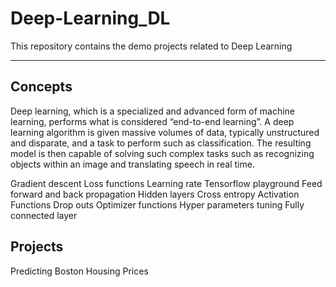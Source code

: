 # Deep-Learning_DL

This repository contains the demo projects related to Deep Learning
_______________________________________________________________________

## Concepts  
Deep learning, which is a specialized and advanced form of machine learning, performs what is considered “end-to-end learning”. A deep learning algorithm is given massive volumes of data, typically unstructured and disparate, and a task to perform such as classification. The resulting model is then capable of solving such complex tasks such as recognizing objects within an image and translating speech in real time.  

Gradient descent
Loss functions
Learning rate
Tensorflow playground
Feed forward and back propagation
Hidden layers
Cross entropy
Activation Functions
Drop outs
Optimizer functions
Hyper parameters tuning
Fully connected layer

## Projects
Predicting Boston Housing Prices
